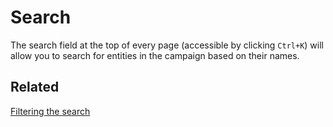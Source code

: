 # Search

The search field at the top of every page (accessible by clicking `Ctrl+K`) will allow you to search for entities in the campaign based on their names.

## Related

[Filtering the search](/features/mentions#filtering)